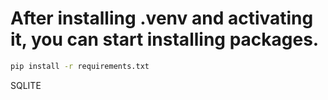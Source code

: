 # After installing .venv and activating it, you can start installing packages.

```bash
pip install -r requirements.txt
```

SQLITE

